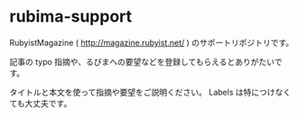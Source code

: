 rubima-support
==============

RubyistMagazine ( http://magazine.rubyist.net/ ) のサポートリポジトリです。

記事の typo 指摘や、るびまへの要望などを登録してもらえるとありがたいです。

タイトルと本文を使って指摘や要望をご説明ください。
Labels は特につけなくても大丈夫です。
